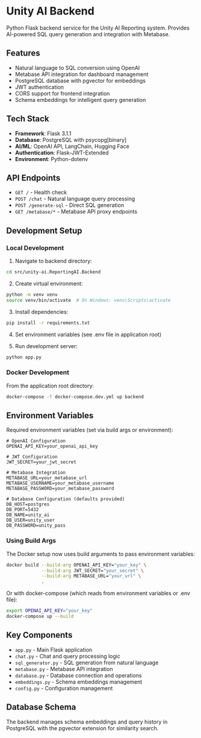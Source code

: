 # Unity AI Backend

Python Flask backend service for the Unity AI Reporting system. Provides AI-powered SQL query generation and integration with Metabase.

## Features

- Natural language to SQL conversion using OpenAI
- Metabase API integration for dashboard management
- PostgreSQL database with pgvector for embeddings
- JWT authentication
- CORS support for frontend integration
- Schema embeddings for intelligent query generation

## Tech Stack

- **Framework**: Flask 3.1.1
- **Database**: PostgreSQL with psycopg[binary]
- **AI/ML**: OpenAI API, LangChain, Hugging Face
- **Authentication**: Flask-JWT-Extended
- **Environment**: Python-dotenv

## API Endpoints

- `GET /` - Health check
- `POST /chat` - Natural language query processing
- `POST /generate-sql` - Direct SQL generation
- `GET /metabase/*` - Metabase API proxy endpoints

## Development Setup

### Local Development

1. Navigate to backend directory:
```bash
cd src/unity-ai.ReportingAI.Backend
```

2. Create virtual environment:
```bash
python -m venv venv
source venv/bin/activate  # On Windows: venv\Scripts\activate
```

3. Install dependencies:
```bash
pip install -r requirements.txt
```

4. Set environment variables (see .env file in application root)

5. Run development server:
```bash
python app.py
```

### Docker Development

From the application root directory:
```bash
docker-compose -f docker-compose.dev.yml up backend
```

## Environment Variables

Required environment variables (set via build args or environment):

```env
# OpenAI Configuration
OPENAI_API_KEY=your_openai_api_key

# JWT Configuration
JWT_SECRET=your_jwt_secret

# Metabase Integration
METABASE_URL=your_metabase_url
METABASE_USERNAME=your_metabase_username
METABASE_PASSWORD=your_metabase_password

# Database Configuration (defaults provided)
DB_HOST=postgres
DB_PORT=5432
DB_NAME=unity_ai
DB_USER=unity_user
DB_PASSWORD=unity_pass
```

### Using Build Args

The Docker setup now uses build arguments to pass environment variables:

```bash
docker build --build-arg OPENAI_API_KEY="your_key" \
             --build-arg JWT_SECRET="your_secret" \
             --build-arg METABASE_URL="your_url" \
             .
```

Or with docker-compose (which reads from environment variables or .env file):

```bash
export OPENAI_API_KEY="your_key"
docker-compose up --build
```

## Key Components

- `app.py` - Main Flask application
- `chat.py` - Chat and query processing logic
- `sql_generator.py` - SQL generation from natural language
- `metabase.py` - Metabase API integration
- `database.py` - Database connection and operations
- `embeddings.py` - Schema embeddings management
- `config.py` - Configuration management

## Database Schema

The backend manages schema embeddings and query history in PostgreSQL with the pgvector extension for similarity search.